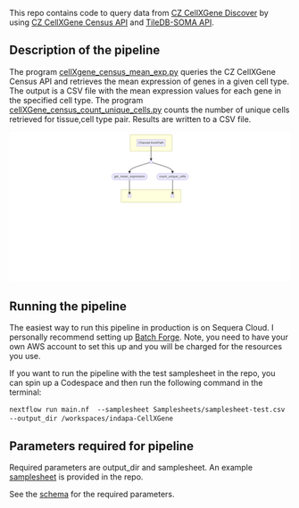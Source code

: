 This repo contains code to query data from [CZ CellXGene Discover](https://cellxgene.cziscience.com/) by using [CZ CellXGene Census API](https://chanzuckerberg.github.io/cellxgene-census//) and [TileDB-SOMA API](https://github.com/single-cell-data/TileDB-SOMA).  

## Description of the pipeline

The program [cellXgene_census_mean_exp.py](https://github.com/indapa/indapa-CellXGene/blob/master/bin/cellXgene_census_mean_exp.py) queries the CZ CellXGene Census API and retrieves the mean expression of genes in a given cell type. The output is a CSV file with the mean expression values for each gene in the specified cell type. The program [cellXGene_census_count_unique_cells.py](https://github.com/indapa/indapa-CellXGene/blob/master/bin/cellXGene_census_count_unique_cells.py) counts the number of unique cells retrieved for tissue,cell type pair.  Results are written to a CSV file.

![Workflow dag](./dag-20250404-18144393.png)


## Running the pipeline

The easiest way to run this pipeline in production  is on Sequera Cloud. I personally recommend setting up [Batch Forge](https://docs.seqera.io/platform/25.1/compute-envs/aws-batch#tower-forge). Note, you need to have your own AWS account to set this up and you will be charged for the resources you use.

If you want to run the pipeline with the test samplesheet in the repo, you can spin up a Codespace and then run the following command in the terminal:

```
nextflow run main.nf  --samplesheet Samplesheets/samplesheet-test.csv  --output_dir /workspaces/indapa-CellXGene
```


## Parameters required for pipeline

Required parameters are output_dir and samplesheet. An example [samplesheet](https://github.com/indapa/indapa-CellXGene/blob/master/Samplesheets/samplesheet-test.csv) is provided in the repo. 

See the [schema](https://github.com/indapa/indapa-CellXGene/blob/master/nextflow_schema.json) for the required parameters.









